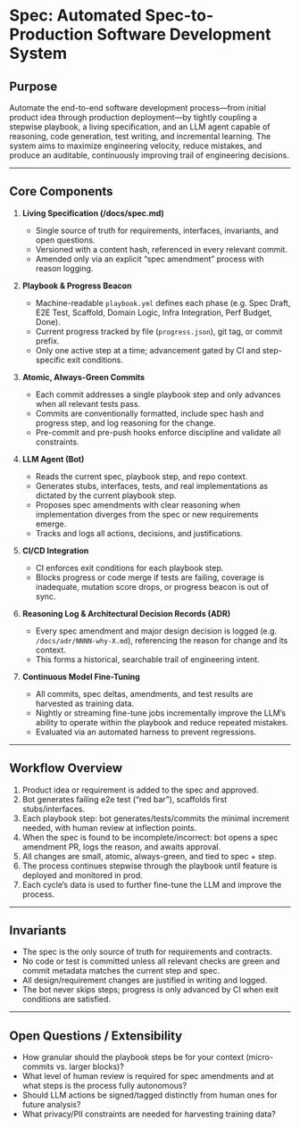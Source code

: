 


# Spec: Automated Spec-to-Production Software Development System

## Purpose

Automate the end-to-end software development process—from initial product idea through production deployment—by tightly coupling a stepwise playbook, a living specification, and an LLM agent capable of reasoning, code generation, test writing, and incremental learning. The system aims to maximize engineering velocity, reduce mistakes, and produce an auditable, continuously improving trail of engineering decisions.

---

## Core Components

1. **Living Specification (/docs/spec.md)**
   - Single source of truth for requirements, interfaces, invariants, and open questions.
   - Versioned with a content hash, referenced in every relevant commit.
   - Amended only via an explicit “spec amendment” process with reason logging.

2. **Playbook & Progress Beacon**
   - Machine-readable `playbook.yml` defines each phase (e.g. Spec Draft, E2E Test, Scaffold, Domain Logic, Infra Integration, Perf Budget, Done).
   - Current progress tracked by file (`progress.json`), git tag, or commit prefix.
   - Only one active step at a time; advancement gated by CI and step-specific exit conditions.

3. **Atomic, Always-Green Commits**
   - Each commit addresses a single playbook step and only advances when all relevant tests pass.
   - Commits are conventionally formatted, include spec hash and progress step, and log reasoning for the change.
   - Pre-commit and pre-push hooks enforce discipline and validate all constraints.

4. **LLM Agent (Bot)**
   - Reads the current spec, playbook step, and repo context.
   - Generates stubs, interfaces, tests, and real implementations as dictated by the current playbook step.
   - Proposes spec amendments with clear reasoning when implementation diverges from the spec or new requirements emerge.
   - Tracks and logs all actions, decisions, and justifications.

5. **CI/CD Integration**
   - CI enforces exit conditions for each playbook step.
   - Blocks progress or code merge if tests are failing, coverage is inadequate, mutation score drops, or progress beacon is out of sync.

6. **Reasoning Log & Architectural Decision Records (ADR)**
   - Every spec amendment and major design decision is logged (e.g. `/docs/adr/NNNN-why-X.md`), referencing the reason for change and its context.
   - This forms a historical, searchable trail of engineering intent.

7. **Continuous Model Fine-Tuning**
   - All commits, spec deltas, amendments, and test results are harvested as training data.
   - Nightly or streaming fine-tune jobs incrementally improve the LLM’s ability to operate within the playbook and reduce repeated mistakes.
   - Evaluated via an automated harness to prevent regressions.

---

## Workflow Overview

1. Product idea or requirement is added to the spec and approved.
2. Bot generates failing e2e test (“red bar”), scaffolds first stubs/interfaces.
3. Each playbook step: bot generates/tests/commits the minimal increment needed, with human review at inflection points.
4. When the spec is found to be incomplete/incorrect: bot opens a spec amendment PR, logs the reason, and awaits approval.
5. All changes are small, atomic, always-green, and tied to spec + step.
6. The process continues stepwise through the playbook until feature is deployed and monitored in prod.
7. Each cycle’s data is used to further fine-tune the LLM and improve the process.

---

## Invariants

- The spec is the only source of truth for requirements and contracts.
- No code or test is committed unless all relevant checks are green and commit metadata matches the current step and spec.
- All design/requirement changes are justified in writing and logged.
- The bot never skips steps; progress is only advanced by CI when exit conditions are satisfied.

---

## Open Questions / Extensibility

- How granular should the playbook steps be for your context (micro-commits vs. larger blocks)?
- What level of human review is required for spec amendments and at what steps is the process fully autonomous?
- Should LLM actions be signed/tagged distinctly from human ones for future analysis?
- What privacy/PII constraints are needed for harvesting training data?
